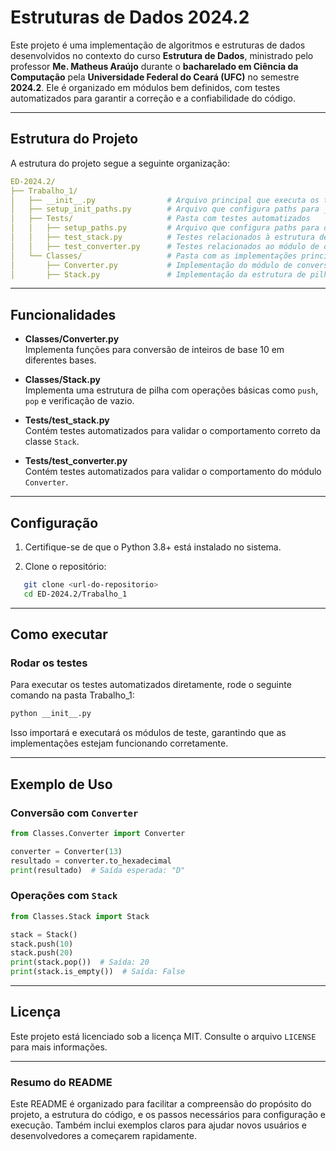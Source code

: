 # **Estruturas de Dados 2024.2**

Este projeto é uma implementação de algoritmos e estruturas de dados desenvolvidos no contexto do curso **Estrutura de Dados**, ministrado pelo professor **Me. Matheus Araújo** durante o **bacharelado em Ciência da Computação** pela **Universidade Federal do Ceará (UFC)** no semestre **2024.2**. Ele é organizado em módulos bem definidos, com testes automatizados para garantir a correção e a confiabilidade do código.

---

## **Estrutura do Projeto**

A estrutura do projeto segue a seguinte organização:
```yaml
ED-2024.2/
├── Trabalho_1/
│   ├── __init__.py                # Arquivo principal que executa os testes
│   ├── setup_init_paths.py        # Arquivo que configura paths para __init__.py
│   ├── Tests/                     # Pasta com testes automatizados 
│   │   ├── setup_paths.py         # Arquivo que configura paths para os testes
│   │   ├── test_stack.py          # Testes relacionados à estrutura de pilha
│   │   ├── test_converter.py      # Testes relacionados ao módulo de conversão
│   └── Classes/                   # Pasta com as implementações principais
│       ├── Converter.py           # Implementação do módulo de conversão
│       ├── Stack.py               # Implementação da estrutura de pilha

```

---

## **Funcionalidades**

- **Classes/Converter.py**  
  Implementa funções para conversão de inteiros de base 10 em diferentes bases.  

- **Classes/Stack.py**  
  Implementa uma estrutura de pilha com operações básicas como `push`, `pop` e verificação de vazio.

- **Tests/test_stack.py**  
  Contém testes automatizados para validar o comportamento correto da classe `Stack`.  

- **Tests/test_converter.py**  
  Contém testes automatizados para validar o comportamento do módulo `Converter`.  

---

## **Configuração**

1. Certifique-se de que o Python 3.8+ está instalado no sistema.  

2. Clone o repositório:

```bash
   git clone <url-do-repositorio>
   cd ED-2024.2/Trabalho_1
```

---

## **Como executar**
### Rodar os testes
Para executar os testes automatizados diretamente, rode o seguinte comando na pasta Trabalho_1:

```bash
python __init__.py
```
Isso importará e executará os módulos de teste, garantindo que as implementações estejam funcionando corretamente.

---

## **Exemplo de Uso**
### Conversão com `Converter`

```python
from Classes.Converter import Converter

converter = Converter(13)
resultado = converter.to_hexadecimal 
print(resultado)  # Saída esperada: "D"
```

### Operações com `Stack`
```python
from Classes.Stack import Stack

stack = Stack()
stack.push(10)
stack.push(20)
print(stack.pop())  # Saída: 20
print(stack.is_empty())  # Saída: False
```

---

## **Licença**
Este projeto está licenciado sob a licença MIT. Consulte o arquivo `LICENSE` para mais informações.

---

### **Resumo do README**
Este README é organizado para facilitar a compreensão do propósito do projeto, a estrutura do código, e os passos necessários para configuração e execução. Também inclui exemplos claros para ajudar novos usuários e desenvolvedores a começarem rapidamente.

